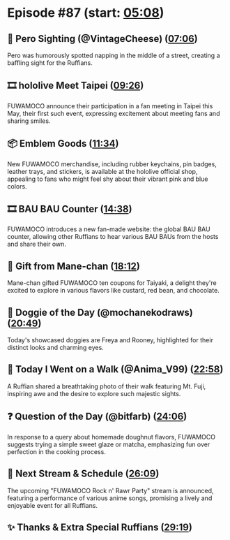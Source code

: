 # Episode #87 (start: [05:08](https://youtu.be/Ddkp6C2xKnc?t=05m08s))

## 👀 Pero Sighting (@VintageCheese) ([07:06](https://youtu.be/Ddkp6C2xKnc?t=07m06s))

Pero was humorously spotted napping in the middle of a street, creating a baffling sight for the Ruffians.

## 🎞️ hololive Meet Taipei ([09:26](https://youtu.be/Ddkp6C2xKnc?t=09m26s))

FUWAMOCO announce their participation in a fan meeting in Taipei this May, their first such event, expressing excitement about meeting fans and sharing smiles.

## 📦 Emblem Goods ([11:34](https://youtu.be/Ddkp6C2xKnc?t=11m34s))

New FUWAMOCO merchandise, including rubber keychains, pin badges, leather trays, and stickers, is available at the hololive official shop, appealing to fans who might feel shy about their vibrant pink and blue colors.

## 🎞️ BAU BAU Counter ([14:38](https://youtu.be/Ddkp6C2xKnc?t=14m38s))

FUWAMOCO introduces a new fan-made website: the global BAU BAU counter, allowing other Ruffians to hear various BAU BAUs from the hosts and share their own.

## 🎁 Gift from Mane-chan ([18:12](https://youtu.be/Ddkp6C2xKnc?t=18m12s))

Mane-chan gifted FUWAMOCO ten coupons for Taiyaki, a delight they're excited to explore in various flavors like custard, red bean, and chocolate.

## 🐶 Doggie of the Day (@mochanekodraws) ([20:49](https://youtu.be/Ddkp6C2xKnc?t=20m49s))

Today's showcased doggies are Freya and Rooney, highlighted for their distinct looks and charming eyes.

## 🚶 Today I Went on a Walk (@Anima_V99) ([22:58](https://youtu.be/Ddkp6C2xKnc?t=22m58s))

A Ruffian shared a breathtaking photo of their walk featuring Mt. Fuji, inspiring awe and the desire to explore such majestic sights.

## ❓ Question of the Day (@bitfarb) ([24:06](https://youtu.be/Ddkp6C2xKnc?t=24m06s))

In response to a query about homemade doughnut flavors, FUWAMOCO suggests trying a simple sweet glaze or matcha, emphasizing fun over perfection in the cooking process.

## 📅 Next Stream & Schedule ([26:09](https://youtu.be/Ddkp6C2xKnc?t=26m09s))

The upcoming "FUWAMOCO Rock n' Rawr Party" stream is announced, featuring a performance of various anime songs, promising a lively and enjoyable event for all Ruffians.

## ✨ Thanks & Extra Special Ruffians ([29:19](https://youtu.be/Ddkp6C2xKnc?t=29m19s))
